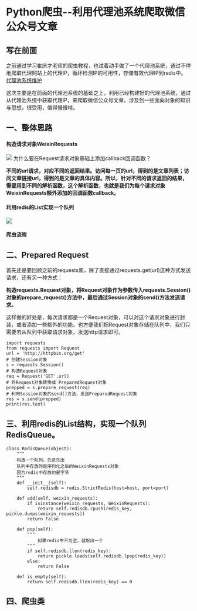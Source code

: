 # Python爬虫--利用代理池系统爬取微信公众号文章
## 写在前面
之前通过学习崔庆才老师的爬虫教程，也试着动手做了一个代理池系统，通过不停地爬取代理网站上的代理IP，循环检测IP的可用性，存储有效代理IP到redis中。
[代理池系统维护](https://github.com/daacheng/PythonBasic/blob/master/studynotes/Python%E7%88%AC%E8%99%AB--%E4%BB%A3%E7%90%86%E6%B1%A0%E7%BB%B4%E6%8A%A4.md)

这次主要是在前面的代理池系统的基础之上，利用已经构建好的代理池系统，通过从代理池系统中获取代理IP，来爬取微信公众号文章。涉及到一些面向对象的知识与思想，很受用，值得慢慢啃。

## 一、整体思路
#### 构造请求对象WeixinRequests

![](https://github.com/daacheng/PythonBasic/blob/master/pic/weixinrequests.png)
为什么要在Request请求对象基础上添加callback回调函数？

**不同的url请求，对应不同的返回结果。访问每一页的url，得到的是文章列表；访问文章链接url，得到的是文章的具体内容。所以，针对不同的请求返回的结果，需要用到不同的解析函数，这个解析函数，也就是我们为每个请求对象WeixinRequests额外添加的回调函数callback。**
#### 利用redis的List实现一个队列
![](https://github.com/daacheng/PythonBasic/blob/master/pic/redisqueue.png)

#### 爬虫流程



## 二、Prepared Request
首先还是要回顾之前的requests库，除了直接通过requests.get(url)这种方式发送请求，还有另一种方式：

**构造requests.Request对象，将Request对象作为参数传入requests.Session()对象的prepare_request()方法中，最后通过Session对象的send()方法发送请求。**

这样做的好处是，每次请求都是一个Request对象，可以对这个请求对象进行封装，或者添加一些额外的功能。也方便我们把Request对象存储在队列中，我们只需要去从队列中获取请求对象，发送http请求即可。

    import requests
    from requests import Request
    url = 'http://httpbin.org/get'
    # 创建Session对象
    s = requests.Session()
    # 构造Request对象
    req = Request('GET',url)
    # 将Request对象转换成 PreparedRequest对象
    prepped = s.prepare_request(req)
    # 利用Session对象的send()方法，发送PreparedRequest对象
    res = s.send(prepped)
    print(res.text)

## 三、利用redis的List结构，实现一个队列RedisQueue。

    class RedisQueue(object):
        """
        构造一个队列，先进先出
        队列中存放的是序列化之后的WeixinRequests对象
        因为redis中存放的是字节
        """
        def __init__(self):
            self.redisdb = redis.StrictRedis(host=host, port=port)

        def add(self, weixin_requests):
            if isinstance(weixin_requests, WeixinRequests):
                return self.redisdb.rpush(redis_key, pickle.dumps(weixin_requests))
            return False

        def pop(self):
            """
                如果redis中不为空，就取出一个
            """
            if self.redisdb.llen(redis_key):
                return pickle.loads(self.redisdb.lpop(redis_key))
            else:
                return False

        def is_empty(self):
            return self.redisdb.llen(redis_key) == 0

## 四、爬虫类
